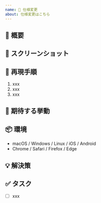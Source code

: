 ```yaml
---
name: 🐛 仕様変更
about: 仕様変更はこちら
---
```


## 🐛 概要

## 📸 スクリーンショット

## 👀 再現手順
1. xxx
2. xxx
3. xxx

## 🎨 期待する挙動

## 📦️ 環境
- macOS / Windows / Linux / iOS / Android
- Chrome / Safari / Firefox / Edge

## 💡 解決策

## ✅ タスク
- [ ] xxx
